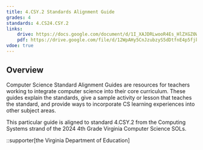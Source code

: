```yaml
---
title: 4.CSY.2 Standards Alignment Guide
grades: 4
standards: 4.CS24.CSY.2
links:
    drive: https://docs.google.com/document/d/1I_XAJDRLwooR4Es_HlZXGZ0W48_hg5M5dgYnQmGv8ic/edit?usp=drive_link
    pdf: https://drive.google.com/file/d/12WpAHy5CnJzubzyS5dDtfnE4p5fjkG1w/view?usp=drive_link
vdoe: true
---
```


## Overview

Computer Science Standard Alignment Guides are resources for teachers working to integrate computer science into their core curriculum. These guides explain the standards, give a sample activity or lesson that teaches the standard, and provide ways to incorporate CS learning experiences into other subject areas. 

This particular guide is aligned to standard 4.CSY.2 from the Computing Systems strand of the 2024 4th Grade Virginia Computer Science SOLs.

::supporter[the Virginia Department of Education]